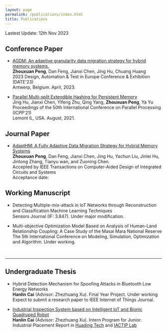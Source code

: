 ```yaml
---
layout: page
permalink: /publications/index.html
title: Publications
---
```


Lastest Update: 12th Nov 2023

## Conference Paper

- [AGDM: An adaptive granularity data migration strategy for hybrid memory systems.](https://ieeexplore.ieee.org/abstract/document/10137177)
<br>**Zhouxuan Peng**, Dan Feng, Jianxi Chen, Jing Hu, Chuang Huang
<br>2023 Design, Automation & Test in Europe Conference & Exhibition (DATE'23)
<br> Antwerp, Belgium. April, 2023.

- [Parallel Multi-split Extendible Hashing for Persistent Memory](https://dl.acm.org/doi/abs/10.1145/3472456.3472500)
<br>Jing Hu, Jianxi Chen, Yifeng Zhu, Qing Yang, **Zhouxuan Peng**, Ya Yu
<br>Proceedings of the 50th International Conference on Parallel Processing (ICPP'21)
<br> Lemont IL, USA. August, 2021.
  

## Journal Paper

- [AdaptHM: A Fully Adaptive Data Migration Strategy for Hybrid Memory Systems]()
<br> **Zhouxuan Peng**, Dan Feng, Jianxi Chen, Jing Hu, Yachun Liu, Jinlei Hu, Jintong Zhang, Tianyu wan, and Zuoning Chen.
<br> Accepted by IEEE Transactions on Computer-Aided Design of Integrated Circuits and Systems
<br> Acceptance date: 

## Working Manuscript

- Detecting Multiple-mix-attack in IoT Networks through Reconstruction and Classiﬁcation Machine Learning Techniques<br>Sensors Journal (IF: 3.847). Under major modification.<br>

- Multi-objective Optimization Model Based on Analysis of Human-Land Relationship Coupling: A Case Study of the Masai Mara National Reserve<br>The 5th International Conference on Modeling, Simulation, Optimization and Algorithm. Under working.

  <br>

---

## Undergraduate Thesis

- Hybrid Detection Mechanism for Spoofing Attacks in Bluetooth Low Energy Networks<br>**Hanlin Cai** (Advisor: Zhezhuang Xu). Final Year Project. Under working<br>Expect to submit a research paper to IEEE Internet of Things Journal.

- [Industrial Inspection System based on Intelligent IoT and Bionic Quadruped Robot](https://caihanlin.com/mypaper/thesis/IP-report.pdf)<br>**Hanlin Cai** (Advisor: Zhezhuang Xu). Intern Program for Junior.<br>Industrial Placement Report in [Huading Tech](http://www.hdim.com.cn/) and [IACTIP Lab](https://dqxy.fzu.edu.cn/info/1023/2571.htm)<br>

  <br>